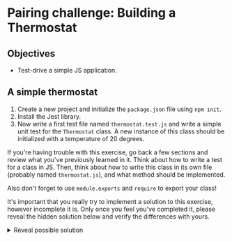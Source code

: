 # Pairing challenge: Building a Thermostat

## Objectives

 * Test-drive a simple JS application.

## A simple thermostat

1. Create a new project and initialize the `package.json` file using `npm init`.
2. Install the Jest library.
3. Now write a first test file named `thermostat.test.js` and write a simple unit test for the `Thermostat` class. A new instance of this class should be initialized with a temperature of 20 degrees.

If you're having trouble with this exercise, go back a few sections and review what you've previously learned in it. Think about how to write a test for a class in JS. Then, think about how to write this class in its own file (probably named `thermostat.js`), and what method should be implemented.

Also don't forget to use `module.exports` and `require` to export your class!

It's important that you really try to implement a solution to this exercise, however incomplete it is. Only once you feel you've completed it, please reveal the hidden solution below and verify the differences with yours.

<details><summary>Reveal possible solution</summary>
<p>

```javascript
class Thermostat {
  constructor() {
    this.temperature = 20;
  }

  getTemperature() {
    return this.temperature;
  }
}

module.exports = Thermostat;
```

And the test file:

```javascript
const Thermostat = require('./thermostat');

describe('Thermostat', () => {

});
```

</p>
</details>